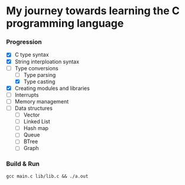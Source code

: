 # My journey towards learning the C programming language

### Progression

- [x] C type syntax
- [x] String interploation syntax
- [ ] Type conversions
  - [ ] Type parsing
  - [x] Type casting
- [x] Creating modules and libraries
- [ ] Interrupts
- [ ] Memory management
- [ ] Data structures
  - [ ] Vector
  - [ ] Linked List
  - [ ] Hash map
  - [ ] Queue
  - [ ] BTree
  - [ ] Graph

### Build & Run

```shell
gcc main.c lib/lib.c && ./a.out
```
